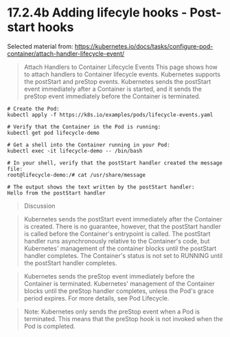 # 17.2.4b Adding lifecyle hooks - Post-start hooks

Selected material from:
https://kubernetes.io/docs/tasks/configure-pod-container/attach-handler-lifecycle-event/

> Attach Handlers to Container Lifecycle Events
> This page shows how to attach handlers to Container lifecycle events. Kubernetes supports the postStart and preStop events. Kubernetes sends the postStart event immediately after a Container is started, and it sends the preStop event immediately before the Container is terminated.

```
# Create the Pod:
kubectl apply -f https://k8s.io/examples/pods/lifecycle-events.yaml

# Verify that the Container in the Pod is running:
kubectl get pod lifecycle-demo

# Get a shell into the Container running in your Pod:
kubectl exec -it lifecycle-demo -- /bin/bash

# In your shell, verify that the postStart handler created the message file:
root@lifecycle-demo:/# cat /usr/share/message

# The output shows the text written by the postStart handler:
Hello from the postStart handler
```

> Discussion

> Kubernetes sends the postStart event immediately after the Container is created. There is no guarantee, however, that the postStart handler is called before the Container's entrypoint is called. The postStart handler runs asynchronously relative to the Container's code, but Kubernetes' management of the container blocks until the postStart handler completes. The Container's status is not set to RUNNING until the postStart handler completes.

> Kubernetes sends the preStop event immediately before the Container is terminated. Kubernetes' management of the Container blocks until the preStop handler completes, unless the Pod's grace period expires. For more details, see Pod Lifecycle.

> Note: Kubernetes only sends the preStop event when a Pod is terminated. This means that the preStop hook is not invoked when the Pod is completed. 
